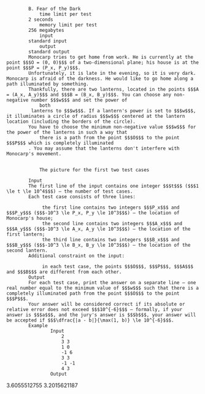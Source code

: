 			B. Fear of the Dark
				time limit per test
			2 seconds
				memory limit per test
			256 megabytes
				input
			standard input
				output
			standard output
			Monocarp tries to get home from work. He is currently at the point $$$O = (0, 0)$$$ of a two-dimensional plane; his house is at the point $$$P = (P_x, P_y)$$$.
			Unfortunately, it is late in the evening, so it is very dark. Monocarp is afraid of the darkness. He would like to go home along a path illuminated by something.
			Thankfully, there are two lanterns, located in the points $$$A = (A_x, A_y)$$$ and $$$B = (B_x, B_y)$$$. You can choose any non-negative number $$$w$$$ and set the power of 
				both
			 lanterns to $$$w$$$. If a lantern's power is set to $$$w$$$, it illuminates a circle of radius $$$w$$$ centered at the lantern location (including the borders of the circle).
			You have to choose the minimum non-negative value $$$w$$$ for the power of the lanterns in such a way that 
				there is a path from the point $$$O$$$ to the point $$$P$$$ which is completely illuminated
			. You may assume that the lanterns don't interfere with Monocarp's movement.
			 
			  
				The picture for the first two test cases
			 
			Input
			The first line of the input contains one integer $$$t$$$ ($$$1 \le t \le 10^4$$$) — the number of test cases.
			Each test case consists of three lines:
			 
				 the first line contains two integers $$$P_x$$$ and $$$P_y$$$ ($$$-10^3 \le P_x, P_y \le 10^3$$$) — the location of Monocarp's house; 
				 the second line contains two integers $$$A_x$$$ and $$$A_y$$$ ($$$-10^3 \le A_x, A_y \le 10^3$$$) — the location of the first lantern; 
				 the third line contains two integers $$$B_x$$$ and $$$B_y$$$ ($$$-10^3 \le B_x, B_y \le 10^3$$$) — the location of the second lantern. 
			Additional constraint on the input:
			 
				 in each test case, the points $$$O$$$, $$$P$$$, $$$A$$$ and $$$B$$$ are different from each other. 
			Output
			For each test case, print the answer on a separate line — one real number equal to the minimum value of $$$w$$$ such that there is a completely illuminated path from the point $$$O$$$ to the point $$$P$$$.
			Your answer will be considered correct if its absolute or relative error does not exceed $$$10^{-6}$$$ — formally, if your answer is $$$a$$$, and the jury's answer is $$$b$$$, your answer will be accepted if $$$\dfrac{|a - b|}{\max(1, b)} \le 10^{-6}$$$.
			Example
					Input
						2
						3 3
						1 0
						-1 6
						3 3
						-1 -1
						4 3
					Output
					
3.6055512755
3.2015621187

